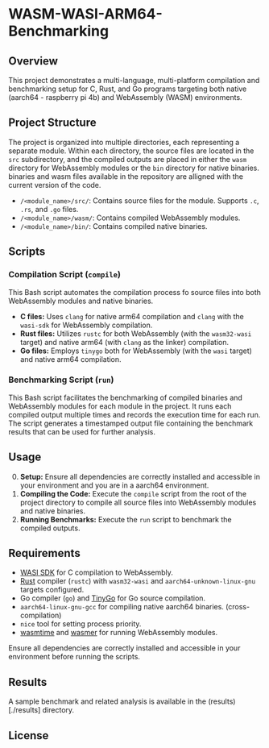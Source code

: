 # WASM-WASI-ARM64-Benchmarking

## Overview

This project demonstrates a multi-language, multi-platform compilation and benchmarking setup for C, Rust, and Go programs targeting both native (aarch64 - raspberry pi 4b) and WebAssembly (WASM) environments.

## Project Structure

The project is organized into multiple directories, each representing a separate module. Within each directory, the source files are located in the `src` subdirectory, and the compiled outputs are placed in either the `wasm` directory for WebAssembly modules or the `bin` directory for native binaries. binaries and wasm files available in the repository are alligned with the current version of the code.

- `/<module_name>/src/`: Contains source files for the module. Supports `.c`, `.rs`, and `.go` files.
- `/<module_name>/wasm/`: Contains compiled WebAssembly modules.
- `/<module_name>/bin/`: Contains compiled native binaries.

## Scripts

### Compilation Script (`compile`)

This Bash script automates the compilation process fo source files into both WebAssembly modules and native binaries.

- **C files:** Uses `clang` for native arm64 compilation and `clang` with the `wasi-sdk` for WebAssembly compilation.
- **Rust files:** Utilizes `rustc` for both WebAssembly (with the `wasm32-wasi` target) and native arm64 (with `clang` as the linker) compilation.
- **Go files:** Employs `tinygo` both for WebAssembly (with the `wasi` target) and native arm64 compilation.

### Benchmarking Script (`run`)

This Bash script facilitates the benchmarking of compiled binaries and WebAssembly modules for each module in the project. It runs each compiled output multiple times and records the execution time for each run. The script generates a timestamped output file containing the benchmark results that can be used for further analysis.

## Usage
0. **Setup:** Ensure all dependencies are correctly installed and accessible in your environment and you are in a aarch64 environment.
1. **Compiling the Code:** Execute the `compile` script from the root of the project directory to compile all source files into WebAssembly modules and native binaries.
2. **Running Benchmarks:** Execute the `run` script to benchmark the compiled outputs.

## Requirements

- [WASI SDK](https://github.com/WebAssembly/wasi-sdk) for C compilation to WebAssembly.
- [Rust](https://www.rust-lang.org/tools/install) compiler (`rustc`) with `wasm32-wasi` and `aarch64-unknown-linux-gnu` targets configured.
- Go compiler (`go`) and [TinyGo](https://tinygo.org/) for Go source compilation.
- `aarch64-linux-gnu-gcc` for compiling native aarch64 binaries. (cross-compilation)
- `nice` tool for setting process priority.
- [wasmtime](https://wasmtime.dev/) and [wasmer](https://wasmer.io/) for running WebAssembly modules.

Ensure all dependencies are correctly installed and accessible in your environment before running the scripts.
## Results
A sample benchmark and related analysis is available in the (results)[./results] directory.

## License



